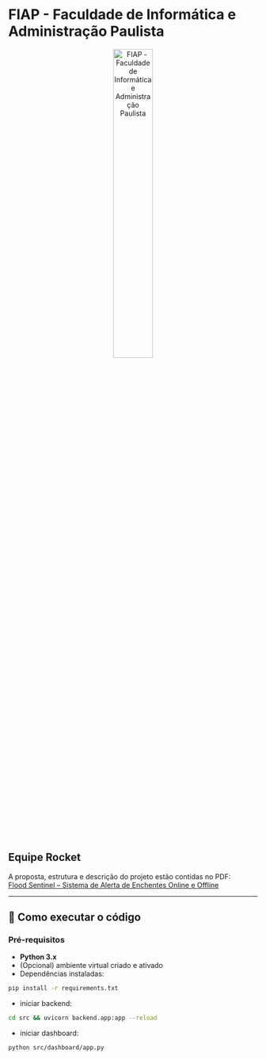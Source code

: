 # FIAP - Faculdade de Informática e Administração Paulista

<p align="center">
  <a href="https://www.fiap.com.br/">
    <img src="assets/logo-fiap.png" alt="FIAP - Faculdade de Informática e Administração Paulista" width="40%" height="40%" border="0">
  </a>
</p>

<br>

## Equipe Rocket

A proposta, estrutura e descrição do projeto estão contidas no PDF:  
[Flood Sentinel – Sistema de Alerta de Enchentes Online e Offline](./document/Flood%20Sentinel%20-%20Sistema%20de%20Alerta%20de%20Enchentes%20Online%20e%20Offline.pdf)

---

## 🔧 Como executar o código

### Pré-requisitos

- **Python 3.x**  
- (Opcional) ambiente virtual criado e ativado  
- Dependências instaladas:

```bash
pip install -r requirements.txt
```
- iniciar backend:
```bash
cd src && uvicorn backend.app:app --reload

```
- iniciar dashboard:
```bash
python src/dashboard/app.py
```
